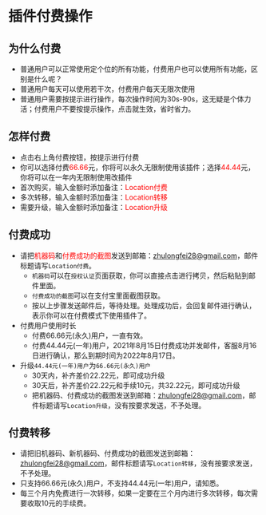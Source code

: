 # 插件付费操作

## 为什么付费
* 普通用户可以正常使用定个位的所有功能，付费用户也可以使用所有功能，区别是什么呢？
* 普通用户每天可以使用若干次，付费用户每天无限次使用
* 普通用户需要按提示进行操作，每次操作时间为30s-90s，这无疑是个体力活；付费用户不要按提示操作，点击就生效，省时省力。

<!-- ## 付费前注意
* 本插件使用机器码识别设备是否付费，而机器码又与设备参数绑定，请不要随意修改设备参数。窜改设备参数造成的设备付费失效，后果自付。
* 如果使用改机助手类似的插件更改过设备参数，请还原成最原始的设备参数。如果没有还原，造成的损失概不负责。
* 如果一定要更改设备参数，可以按照以下操作
  * 付费前还原成最原始的设备参数，然后进行付费。付费成功后，可以窜改设备参数，进行你需要的其它操作
  * 在使用本插件前，还原成原始参数，需要保证付费时的机器码与使用插件时的机器码是一致的，才能在付费模式下使用。
* 购买前请认真阅读，购买前请认真阅读，购买前请认真阅读，重要的事情说三遍。 -->

## 怎样付费
* 点击右上角付费按钮，按提示进行付费
* 你可以选择付费<font color="red">66.66</font>元，你将可以永久无限制使用该插件；选择<font color="red">44.44</font>元，你将可以在一年内无限制使用改插件
* 首次购买，输入金额时添加备注：<font color="red">Location付费</font>
* 多次转移，输入金额时添加备注：<font color="red">Location转移</font>
* 需要升级，输入金额时添加备注：<font color="red">Location升级</font>

## 付费成功
* 请把<font color="red">机器码</font>和<font color="red">付费成功的截图</font>发送到邮箱：<font color="red">zhulongfei28@gmail.com</font>，邮件标题请写`Location付费`。
  * `机器码`可以在`授权认证`页面获取，你可以直接点击进行拷贝，然后粘贴到邮件里面。
  * `付费成功的截图`可以在支付宝里面截图获取。
  * 按以上步骤发送邮件后，等待处理。处理成功后，会回复邮件进行确认，表示你可以在付费模式下使用插件了。
* 付费用户使用时长
  * 付费66.66元(永久)用户，一直有效。
  * 付费44.44元(一年)用户，2021年8月15日付费成功并发邮件，客服8月16日进行确认，那么到期时间为2022年8月17日。
* 升级`44.44元(一年)用户`为`66.66元(永久)用户`
  * 30天内，补齐差价22.22元，即可成功升级
  * 30天后，补齐差价22.22元和手续10元，共32.22元，即可成功升级
  * 把机器码、付费成功的截图发送到邮箱：<font color="red">zhulongfei28@gmail.com</font>，邮件标题请写`Location升级`，没有按要求发送，不予处理。

## 付费转移
* 请把旧机器码、新机器码、付费成功的截图发送到邮箱：<font color="red">zhulongfei28@gmail.com</font>，邮件标题请写`Location转移`，没有按要求发送，不予处理。
* 只支持66.66元(永久)用户，不支持44.44元(一年)用户，请知悉。
* 每三个月内免费进行一次转移，如果一定要在三个月内进行多次转移，每次需要收取10元的手续费。


